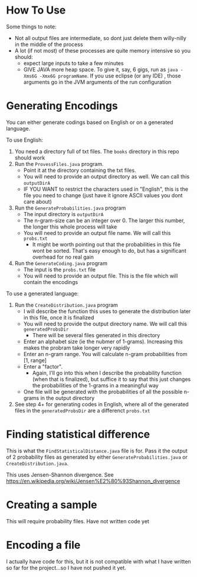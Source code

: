 # How To Use

Some things to note:
  - Not all output files are intermediate, so dont just delete them willy-nilly in the middle of the process
  - A lot (if not most) of these processes are quite memory intensive so you should:
    - expect large inputs to take a few minutes
    - GIVE JAVA more heap space. To give it, say, 6 gigs, run as `java -Xms6G -Xmx6G programName`. If you use eclipse (or any IDE) , those arguments go in the JVM arguments of the run configuration

# Generating Encodings

You can either generate codings based on English or on a generated language.

To use English:
  1. You need a directory full of txt files. The `books` directory in this repo should work
  2. Run the `ProvessFiles.java` program.
      - Point it at the directory containing the txt files.
      - You will need to provide an output directory as well. We can call this `outputDirA`
      - IF YOU WANT to restrict the characters used in "English", this is the file you need to change (just have it ignore ASCII values you dont care about)
  3. Run the `GenerateProbabilities.java` program
      - The input directory is `outputDirA`
      - The n-gram-size can be an integer over 0. The larger this number, the longer this whole process will take
      - You will need to provide an output file name. We will call this `probs.txt`
        - It might be worth pointing out that the probabilities in this file wont be sorted. That's easy enough to do, but has a significant overhead for no real gain
  4. Run the `GenerateCoding.java` program
      - The input is the `probs.txt` file
      - You will need to provide an output file. This is the file which will contain the encodings

To use a generated language:
  1. Run the `CreateDistribution.java` program
      - I will describe the function this uses to generate the distribution later in this file, once it is finalized
      - You will need to provide the output directory name. We will call this `generatedProbsDir`
        - There will be several files generated in this directory
      - Enter an alphabet size (ie the nubmer of 1-grams). Increasing this makes the probram take longer very rapidly
      - Enter an n-gram range. You will calculate n-gram probabilities from [1, range]
      - Enter a "factor".
        - Again, I'll go into this when I describe the probability function (when that is finalized), but suffice it to say that this just changes the probabilities of the 1-grams in a meaningful way
      - One file will be generated with the probabilities of all the possible n-grams in the output directory
  2. See step 4+ for generating codes in English, where all of the generated files in the `generatedProbsDir` are a differenct `probs.txt`

# Finding statistical difference
This is what the `FindStatisticalDistance.java` file is for. Pass it the output of 2 probability files as generated by either `GenerateProbabilities.java` or `CreateDistribution.java`.

This uses Jensen-Shannon divergence. See https://en.wikipedia.org/wiki/Jensen%E2%80%93Shannon_divergence

# Creating a sample
This will require probability files. Have not written code yet

# Encoding a file
I actually have code for this, but it is not compatible with what I have written so far for the project...so I have not pushed it yet.

